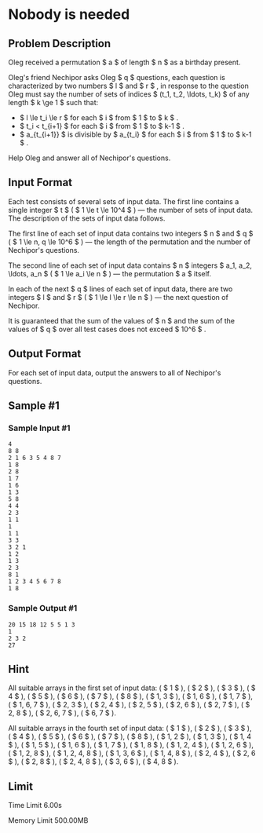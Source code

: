 # Nobody is needed

## Problem Description

Oleg received a permutation $ a $ of length $ n $ as a birthday present.

Oleg's friend Nechipor asks Oleg $ q $ questions, each question is characterized by two numbers $ l $ and $ r $ , in response to the question Oleg must say the number of sets of indices $ (t_1, t_2, \ldots, t_k) $ of any length $ k \ge 1 $ such that:

- $ l \le t_i \le r $ for each $ i $ from $ 1 $ to $ k $ .
- $ t_i < t_{i+1} $ for each $ i $ from $ 1 $ to $ k-1 $ .
- $ a_{t_{i+1}} $ is divisible by $ a_{t_i} $ for each $ i $ from $ 1 $ to $ k-1 $ .

Help Oleg and answer all of Nechipor's questions.

## Input Format

Each test consists of several sets of input data. The first line contains a single integer $ t $ ( $ 1 \le t \le 10^4 $ ) — the number of sets of input data. The description of the sets of input data follows.

The first line of each set of input data contains two integers $ n $ and $ q $ ( $ 1 \le n, q \le 10^6 $ ) — the length of the permutation and the number of Nechipor's questions.

The second line of each set of input data contains $ n $ integers $ a_1, a_2, \ldots, a_n $ ( $ 1 \le a_i \le n $ ) — the permutation $ a $ itself.

In each of the next $ q $ lines of each set of input data, there are two integers $ l $ and $ r $ ( $ 1 \le l \le r \le n $ ) — the next question of Nechipor.

It is guaranteed that the sum of the values of $ n $ and the sum of the values of $ q $ over all test cases does not exceed $ 10^6 $ .

## Output Format

For each set of input data, output the answers to all of Nechipor's questions.

## Sample #1

### Sample Input #1

```
4
8 8
2 1 6 3 5 4 8 7
1 8
2 8
1 7
1 6
1 3
5 8
4 4
2 3
1 1
1
1 1
3 3
3 2 1
1 2
1 3
2 3
8 1
1 2 3 4 5 6 7 8
1 8
```

### Sample Output #1

```
20 15 18 12 5 5 1 3
1
2 3 2
27
```

## Hint

All suitable arrays in the first set of input data: ( $ 1 $ ), ( $ 2 $ ), ( $ 3 $ ), ( $ 4 $ ), ( $ 5 $ ), ( $ 6 $ ), ( $ 7 $ ), ( $ 8 $ ), ( $ 1, 3 $ ), ( $ 1, 6 $ ), ( $ 1, 7 $ ), ( $ 1, 6, 7 $ ), ( $ 2, 3 $ ), ( $ 2, 4 $ ), ( $ 2, 5 $ ), ( $ 2, 6 $ ), ( $ 2, 7 $ ), ( $ 2, 8 $ ), ( $ 2, 6, 7 $ ), ( $ 6, 7 $ ).

All suitable arrays in the fourth set of input data: ( $ 1 $ ), ( $ 2 $ ), ( $ 3 $ ), ( $ 4 $ ), ( $ 5 $ ), ( $ 6 $ ), ( $ 7 $ ), ( $ 8 $ ), ( $ 1, 2 $ ), ( $ 1, 3 $ ), ( $ 1, 4 $ ), ( $ 1, 5 $ ), ( $ 1, 6 $ ), ( $ 1, 7 $ ), ( $ 1, 8 $ ), ( $ 1, 2, 4 $ ), ( $ 1, 2, 6 $ ), ( $ 1, 2, 8 $ ), ( $ 1, 2, 4, 8 $ ), ( $ 1, 3, 6 $ ), ( $ 1, 4, 8 $ ), ( $ 2, 4 $ ), ( $ 2, 6 $ ), ( $ 2, 8 $ ), ( $ 2, 4, 8 $ ), ( $ 3, 6 $ ), ( $ 4, 8 $ ).

## Limit



Time Limit
6.00s

Memory Limit
500.00MB